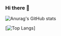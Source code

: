 ### Hi there 👋

<!--
**ahnytae/ahnytae** is a ✨ _special_ ✨ repository because its `README.md` (this file) appears on your GitHub profile.

Here are some ideas to get you started:

- 🔭 I’m currently working on ...
- 🌱 I’m currently learning ...
- 👯 I’m looking to collaborate on ...
- 🤔 I’m looking for help with ...
- 💬 Ask me about ...
- 📫 How to reach me: ...
- 😄 Pronouns: ...
- ⚡ Fun fact: ...
-->

![Anurag's GitHub stats](https://github-readme-stats.vercel.app/api?username=ahnytae&show_icons=true&theme=radical)

<!-- [![Top Langs](https://github-readme-stats.vercel.app/api/top-langs/?username=ahnytae)](https://github.com/ahnytae/github-readme-stats)
 -->
 [![Top Langs](https://github-readme-stats.vercel.app/api/top-langs/?username=ahnytae)]
